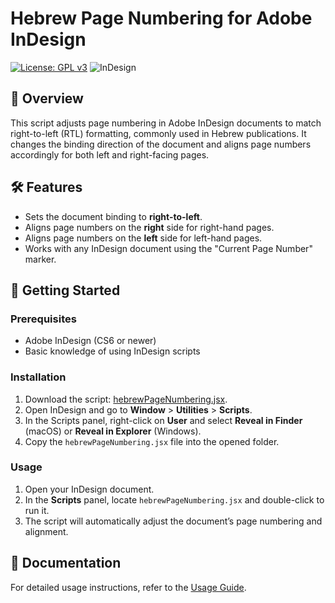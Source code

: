 # Hebrew Page Numbering for Adobe InDesign

[![License: GPL v3](https://img.shields.io/badge/License-GPLv3-blue.svg)](https://www.gnu.org/licenses/gpl-3.0.html)
![InDesign](https://img.shields.io/badge/Adobe%20InDesign-JSX-blue)

## 📖 Overview
This script adjusts page numbering in Adobe InDesign documents to match right-to-left (RTL) formatting, commonly used in Hebrew publications. It changes the binding direction of the document and aligns page numbers accordingly for both left and right-facing pages.

## 🛠️ Features
- Sets the document binding to **right-to-left**.
- Aligns page numbers on the **right** side for right-hand pages.
- Aligns page numbers on the **left** side for left-hand pages.
- Works with any InDesign document using the "Current Page Number" marker.

## 🚀 Getting Started

### Prerequisites
- Adobe InDesign (CS6 or newer)
- Basic knowledge of using InDesign scripts

### Installation
1. Download the script: [hebrewPageNumbering.jsx](hebrewPageNumbering.jsx).
2. Open InDesign and go to **Window** > **Utilities** > **Scripts**.
3. In the Scripts panel, right-click on **User** and select **Reveal in Finder** (macOS) or **Reveal in Explorer** (Windows).
4. Copy the `hebrewPageNumbering.jsx` file into the opened folder.

### Usage
1. Open your InDesign document.
2. In the **Scripts** panel, locate `hebrewPageNumbering.jsx` and double-click to run it.
3. The script will automatically adjust the document’s page numbering and alignment.

## 📝 Documentation
For detailed usage instructions, refer to the [Usage Guide](usage-guide.md).
